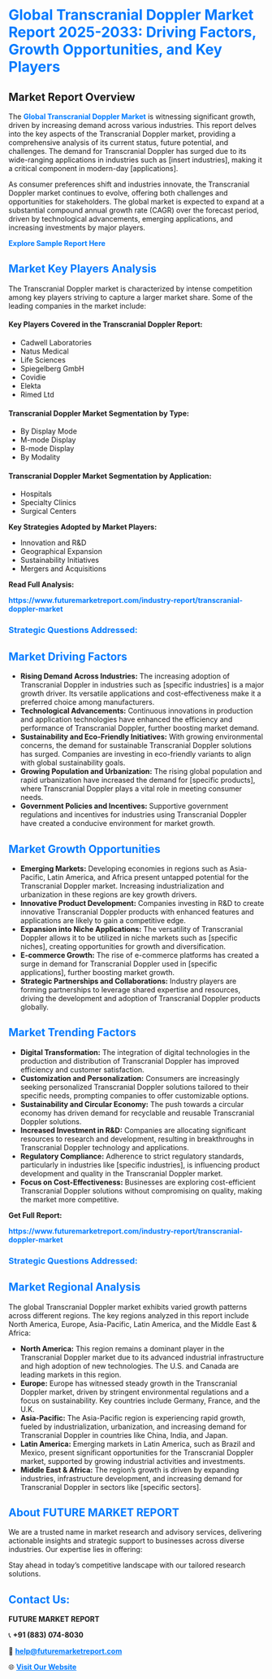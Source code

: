 <h1 style="color: #007BFF;">Global Transcranial Doppler Market Report 2025-2033: Driving Factors, Growth Opportunities, and Key Players</h1>

<section id="overview">
<h2>Market Report Overview</h2>
<p>The <a href="https://www.futuremarketreport.com/industry-report/transcranial-doppler-market" style="color: #007BFF; text-decoration: none;"><strong>Global Transcranial Doppler Market</strong></a> is witnessing significant growth, driven by increasing demand across various industries. This report delves into the key aspects of the Transcranial Doppler market, providing a comprehensive analysis of its current status, future potential, and challenges. The demand for Transcranial Doppler has surged due to its wide-ranging applications in industries such as [insert industries], making it a critical component in modern-day [applications].</p>
<p>As consumer preferences shift and industries innovate, the Transcranial Doppler market continues to evolve, offering both challenges and opportunities for stakeholders. The global market is expected to expand at a substantial compound annual growth rate (CAGR) over the forecast period, driven by technological advancements, emerging applications, and increasing investments by major players.</p>
</section>

<section id="overview">
<p><a href="https://www.futuremarketreport.com/request-sample/reportId=99233" style="color: #007BFF; text-decoration: none;"><strong>Explore Sample Report Here</strong></a></p>
</section>

<section id="key-players">
<h2 style="color: #007BFF;">Market Key Players Analysis</h2>
<p>The Transcranial Doppler market is characterized by intense competition among key players striving to capture a larger market share. Some of the leading companies in the market include:</p>
<h4>Key Players Covered in the Transcranial Doppler Report:</h4>
<ul><li>Cadwell Laboratories</li><li>Natus Medical</li><li>Life Sciences</li><li>Spiegelberg GmbH</li><li>Covidie</li><li>Elekta</li><li>Rimed Ltd</li></ul>
<h4>Transcranial Doppler Market Segmentation by Type:</h4>
<ul><li>By Display Mode</li><li>M-mode Display</li><li>B-mode Display</li><li>By Modality</li></ul>

<h4>Transcranial Doppler Market Segmentation by Application:</h4>
<ul><li>Hospitals</li><li>Specialty Clinics</li><li>Surgical Centers</li></ul>
<p><strong>Key Strategies Adopted by Market Players:</strong></p>
<ul>
<li>Innovation and R&D</li>
<li>Geographical Expansion</li>
<li>Sustainability Initiatives</li>
<li>Mergers and Acquisitions</li>
</ul>
</section>

<section>
<p><strong>Read Full Analysis: </strong></p><a href="https://www.futuremarketreport.com/industry-report/transcranial-doppler-market" style="color: #007BFF; text-decoration: none;"><strong>https://www.futuremarketreport.com/industry-report/transcranial-doppler-market</strong></a>
<h3 style="color: #007BFF;">Strategic Questions Addressed:</h3>
</section>

<section id="driving-factors">
<h2 style="color: #007BFF;">Market Driving Factors</h2>
<ul>
<li><strong>Rising Demand Across Industries:</strong> The increasing adoption of Transcranial Doppler in industries such as [specific industries] is a major growth driver. Its versatile applications and cost-effectiveness make it a preferred choice among manufacturers.</li>
<li><strong>Technological Advancements:</strong> Continuous innovations in production and application technologies have enhanced the efficiency and performance of Transcranial Doppler, further boosting market demand.</li>
<li><strong>Sustainability and Eco-Friendly Initiatives:</strong> With growing environmental concerns, the demand for sustainable Transcranial Doppler solutions has surged. Companies are investing in eco-friendly variants to align with global sustainability goals.</li>
<li><strong>Growing Population and Urbanization:</strong> The rising global population and rapid urbanization have increased the demand for [specific products], where Transcranial Doppler plays a vital role in meeting consumer needs.</li>
<li><strong>Government Policies and Incentives:</strong> Supportive government regulations and incentives for industries using Transcranial Doppler have created a conducive environment for market growth.</li>
</ul>
</section>

<section id="growth-opportunities">
<h2 style="color: #007BFF;">Market Growth Opportunities</h2>
<ul>
<li><strong>Emerging Markets:</strong> Developing economies in regions such as Asia-Pacific, Latin America, and Africa present untapped potential for the Transcranial Doppler market. Increasing industrialization and urbanization in these regions are key growth drivers.</li>
<li><strong>Innovative Product Development:</strong> Companies investing in R&D to create innovative Transcranial Doppler products with enhanced features and applications are likely to gain a competitive edge.</li>
<li><strong>Expansion into Niche Applications:</strong> The versatility of Transcranial Doppler allows it to be utilized in niche markets such as [specific niches], creating opportunities for growth and diversification.</li>
<li><strong>E-commerce Growth:</strong> The rise of e-commerce platforms has created a surge in demand for Transcranial Doppler used in [specific applications], further boosting market growth.</li>
<li><strong>Strategic Partnerships and Collaborations:</strong> Industry players are forming partnerships to leverage shared expertise and resources, driving the development and adoption of Transcranial Doppler products globally.</li>
</ul>
</section>

<section id="trending-factors">
<h2 style="color: #007BFF;">Market Trending Factors</h2>
<ul>
<li><strong>Digital Transformation:</strong> The integration of digital technologies in the production and distribution of Transcranial Doppler has improved efficiency and customer satisfaction.</li>
<li><strong>Customization and Personalization:</strong> Consumers are increasingly seeking personalized Transcranial Doppler solutions tailored to their specific needs, prompting companies to offer customizable options.</li>
<li><strong>Sustainability and Circular Economy:</strong> The push towards a circular economy has driven demand for recyclable and reusable Transcranial Doppler solutions.</li>
<li><strong>Increased Investment in R&D:</strong> Companies are allocating significant resources to research and development, resulting in breakthroughs in Transcranial Doppler technology and applications.</li>
<li><strong>Regulatory Compliance:</strong> Adherence to strict regulatory standards, particularly in industries like [specific industries], is influencing product development and quality in the Transcranial Doppler market.</li>
<li><strong>Focus on Cost-Effectiveness:</strong> Businesses are exploring cost-efficient Transcranial Doppler solutions without compromising on quality, making the market more competitive.</li>
</ul>
</section>

<section>
<p><strong>Get Full Report: </strong></p><a href="https://www.futuremarketreport.com/industry-report/transcranial-doppler-market" style="color: #007BFF; text-decoration: none;"><strong>https://www.futuremarketreport.com/industry-report/transcranial-doppler-market</strong></a>
<h3 style="color: #007BFF;">Strategic Questions Addressed:</h3>
</section>


<section id="regional-analysis">
<h2 style="color: #007BFF;">Market Regional Analysis</h2>
<p>The global Transcranial Doppler market exhibits varied growth patterns across different regions. The key regions analyzed in this report include North America, Europe, Asia-Pacific, Latin America, and the Middle East & Africa:</p>
<ul>
<li><strong>North America:</strong> This region remains a dominant player in the Transcranial Doppler market due to its advanced industrial infrastructure and high adoption of new technologies. The U.S. and Canada are leading markets in this region.</li>
<li><strong>Europe:</strong> Europe has witnessed steady growth in the Transcranial Doppler market, driven by stringent environmental regulations and a focus on sustainability. Key countries include Germany, France, and the U.K.</li>
<li><strong>Asia-Pacific:</strong> The Asia-Pacific region is experiencing rapid growth, fueled by industrialization, urbanization, and increasing demand for Transcranial Doppler in countries like China, India, and Japan.</li>
<li><strong>Latin America:</strong> Emerging markets in Latin America, such as Brazil and Mexico, present significant opportunities for the Transcranial Doppler market, supported by growing industrial activities and investments.</li>
<li><strong>Middle East & Africa:</strong> The region’s growth is driven by expanding industries, infrastructure development, and increasing demand for Transcranial Doppler in sectors like [specific sectors].</li>
</ul>
</section>

<footer>
<h2 style="color: #007BFF;">About FUTURE MARKET REPORT</h2>
<p>We are a trusted name in market research and advisory services, delivering actionable insights and strategic support to businesses across diverse industries. Our expertise lies in offering:</p>

<p>Stay ahead in today’s competitive landscape with our tailored research solutions.</p>

<h2 style="color: #007BFF;">Contact Us:</h2>
<p><strong>FUTURE MARKET REPORT</strong></p>
<p>📞 <strong>+91 (883) 074-8030</strong></p>
<p>📧 <strong><a href="mailto:help@futuremarketreport.com" style="color: #007BFF;">help@futuremarketreport.com</a></strong></p>
<p>🌐 <strong><a href="https://www.futuremarketreport.com/" style="color: #007BFF;">Visit Our Website</a></strong></p>
</footer>